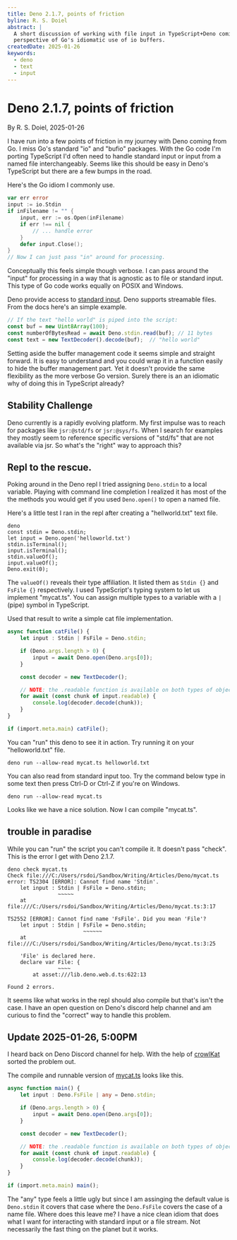 ```yaml
---
title: Deno 2.1.7, points of friction
byline: R. S. Doiel
abstract: |
  A short discussion of working with file input in TypeScript+Deno coming from the
  perspective of Go's idiomatic use of io buffers.
createdDate: 2025-01-26
keywords:
  - deno
  - text
  - input
---
```


# Deno 2.1.7, points of friction

By R. S. Doiel, 2025-01-26

I have run into a few points of friction in my journey with Deno coming from Go. I miss Go's standard "io" and "bufio" packages. With the Go code I'm porting TypeScript I'd often need to handle standard input or input from a named file interchangeably. Seems like this should be easy in Deno's TypeScript but there are a few bumps in the road.

Here's the Go idiom I commonly use.

~~~go
var err error
input := io.Stdin
if inFilename != "" {
    input, err := os.Open(inFilename)
    if err !== nil {
        // ... handle error
    }
    defer input.Close();
}
// Now I can just pass "in" around for processing.
~~~

Conceptually this feels simple though verbose. I can pass around the "input" for processing in a way that is agnostic as to file or standard input. This type of Go code works equally on POSIX and Windows.

Deno provide access to [standard input](https://docs.deno.com/api/deno/~/Deno.stdin). Deno supports streamable files. From the docs here's an simple example.

~~~TypeScript
// If the text "hello world" is piped into the script:
const buf = new Uint8Array(100);
const numberOfBytesRead = await Deno.stdin.read(buf); // 11 bytes
const text = new TextDecoder().decode(buf);  // "hello world"
~~~

Setting aside the buffer management code it seems simple and straight forward. It is easy to understand and you could wrap it in a function easily to hide the buffer management part. Yet it doesn't provide the same flexibility as the more verbose Go version. Surely there is an an idiomatic why of doing this in TypeScript already? 

## Stability Challenge

Deno currently is a rapidly evolving platform. My first impulse was to reach for packages like `jsr:@std/fs` or `jsr:@sys/fs`. When I search for examples they mostly seem to reference specific versions of "std/fs" that are not available via jsr. So what's the "right" way to approach this?

## Repl to the rescue.

Poking around in the Deno repl I tried assigning `Deno.stdin` to a local variable. Playing with command line completion I realized it has most of the the methods you would get if you used `Deno.open()` to open a named file.

Here's a little test I ran in the repl after creating a "hellworld.txt" text file.

~~~deno
deno
const stdin = Deno.stdin;
let input = Deno.open('helloworld.txt')
stdin.isTerminal();
input.isTerminal();
stdin.valueOf();
input.valueOf();
Deno.exit(0);
~~~

The `valueOf()` reveals their type affiliation. It listed them as `Stdin {}` and `FsFile {}` respectively. I used TypeScript's typing system to let us implement "mycat.ts". You can assign multiple types to a variable with a `|` (pipe) symbol in TypeScript. 

Used that result to write a simple cat file implementation.

~~~TypeScript
async function catFile() {
    let input : Stdin | FsFile = Deno.stdin;

    if (Deno.args.length > 0) {
        input = await Deno.open(Deno.args[0]);
    }

    const decoder = new TextDecoder();

    // NOTE: the .readable function is available on both types of objects.
    for await (const chunk of input.readable) {
        console.log(decoder.decode(chunk));
    }
}

if (import.meta.main) catFile();
~~~

You can "run" this deno to see it in action. Try running it on your "helloworld.txt" file.

~~~shell
deno run --allow-read mycat.ts helloworld.txt
~~~

You can also read from standard input too. Try the command below type in some text then press Ctrl-D or Ctrl-Z if you're on Windows.

~~~shell
deno run --allow-read mycat.ts
~~~

Looks like we have a nice solution. Now I can compile "mycat.ts".

## trouble in paradise

While you can "run" the script you can't compile it. It doesn't pass "check". This is the error I get with Deno 2.1.7.

~~~shell
deno check mycat.ts
Check file:///C:/Users/rsdoi/Sandbox/Writing/Articles/Deno/mycat.ts
error: TS2304 [ERROR]: Cannot find name 'Stdin'.
    let input : Stdin | FsFile = Deno.stdin;
                ~~~~~
    at file:///C:/Users/rsdoi/Sandbox/Writing/Articles/Deno/mycat.ts:3:17

TS2552 [ERROR]: Cannot find name 'FsFile'. Did you mean 'File'?
    let input : Stdin | FsFile = Deno.stdin;
                        ~~~~~~
    at file:///C:/Users/rsdoi/Sandbox/Writing/Articles/Deno/mycat.ts:3:25

    'File' is declared here.
    declare var File: {
                ~~~~
        at asset:///lib.deno.web.d.ts:622:13

Found 2 errors.
~~~

It seems like what works in the repl should also compile but that's isn't the case. I have an open question on Deno's discord help channel and am curious to find the "correct" way to handle this problem.

## Update 2025-01-26, 5:00PM

I heard back on Deno Discord channel for help.  With the help of [crowlKat](https://github.com/crowlKats) sorted the problem out.

The compile and runnable version of [mycat.ts](mycat.ts) looks like this.

~~~typescript
async function main() {
    let input : Deno.FsFile | any = Deno.stdin;

    if (Deno.args.length > 0) {
        input = await Deno.open(Deno.args[0]);
    }

    const decoder = new TextDecoder();

    // NOTE: the .readable function is available on both types of objects.
    for await (const chunk of input.readable) {
        console.log(decoder.decode(chunk));
    }
}

if (import.meta.main) main();
~~~

The "any" type feels a little ugly but since I am assinging the default value is `Deno.stdin` it covers that case where the `Deno.FsFile` covers the case of a name file.  Where does this leave me? I have a nice clean idiom that does what I want for interacting with standard input or a file stream.  Not necessarily the fast thing on the planet but it works.


